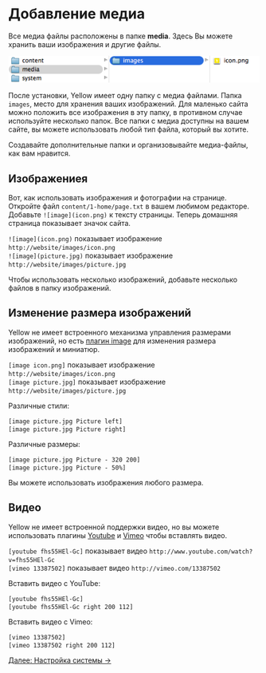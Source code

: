 Добавление медиа
============
Все медиа файлы расположены в папке **media**. Здесь Вы можете хранить ваши изображения и другие файлы.

![Screenshot](media-screenshot.png?raw=true)

После установки, Yellow имеет одну папку с медиа файлами. Папка `images`, место для хранения ваших изображений. Для маленько сайта можно положить все изображения в эту папку, в противном случае используйте несколько папок. Все папки с медиа доступны на вашем сайте, вы можете использовать любой тип файла, который вы хотите.

Создавайте дополнительные папки и организовывайте медиа-файлы, как вам нравится.

Изображениея
------
Вот, как использовать изображения и фотографии на странице. Откройте файл `content/1-home/page.txt` в вашем любимом редакторе. Добавьте `![image](icon.png)` к тексту страницы. Теперь домашняя страница показывает значок сайта. 

`![image](icon.png)` показывает изображение `http://website/images/icon.png`  
`![image](picture.jpg)` показывает изображение `http://website/images/picture.jpg`  

Чтобы использовать несколько изображений, добавьте несколько файлов в папку изображений.

Изменение размера изображений
------------
Yellow не имеет встроенного механизма управления размерами изображений, но есть [плагин image](https://github.com/markseu/yellowcms-extensions/tree/master/plugins/image) для изменения размера изображений и миниатюр.

`[image icon.png]` показывает изображение `http://website/images/icon.png`  
`[image picture.jpg]` показывает изображение `http://website/images/picture.jpg`  

Различные стили:

    [image picture.jpg Picture left]
    [image picture.jpg Picture right]

Различные размеры:

    [image picture.jpg Picture - 320 200]
    [image picture.jpg Picture - 50%]

Вы можете использовать изображения любого размера.

Видео
------
Yellow не имеет встроенной поддержки видео, но вы можете использовать плагины [Youtube](https://github.com/markseu/yellowcms-extensions/tree/master/plugins/youtube) и [Vimeo](https://github.com/markseu/yellowcms-extensions/tree/master/plugins/vimeo) чтобы вставлять видео.

`[youtube fhs55HEl-Gc]` показывает видео `http://www.youtube.com/watch?v=fhs55HEl-Gc`  
`[vimeo 13387502]` показывает видео `http://vimeo.com/13387502`  

Вставить видео с YouTube:

    [youtube fhs55HEl-Gc]
    [youtube fhs55HEl-Gc right 200 112]

Вставить видео с Vimeo:

    [vimeo 13387502]
    [vimeo 13387502 right 200 112]

[Далее: Настройка системы →](system.md)